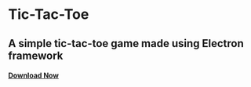 # Tic-Tac-Toe
## A simple tic-tac-toe game made using Electron framework 
#### [Download Now](https://github.com/athul7744/tic-tac-toe/releases/download/v1.7.1-release/Tic-Tac-Toe-win32-x64.zip)
